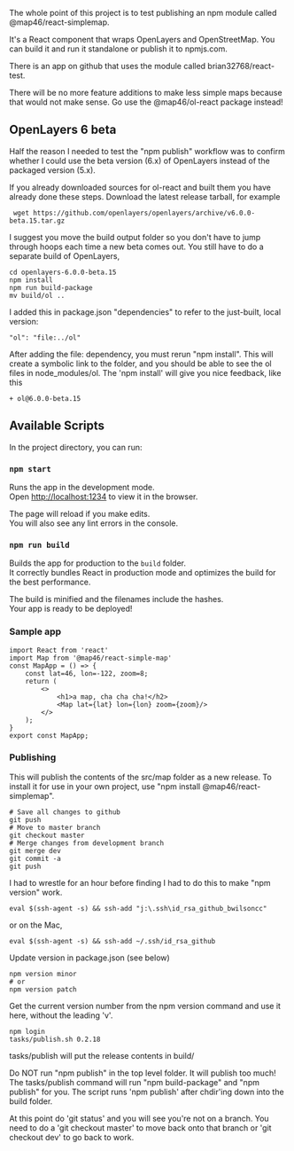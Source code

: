 The whole point of this project is to test publishing an npm module
called @map46/react-simplemap.

It's a React component that wraps OpenLayers and OpenStreetMap.
You can build it and run it standalone or publish it to npmjs.com.

There is an app on github that uses the module called brian32768/react-test.

There will be no more feature additions to make less simple maps because
that would not make sense. Go use the @map46/ol-react package instead!

## OpenLayers 6 beta

Half the reason I needed to test the "npm publish" workflow
was to confirm whether I could use the beta version (6.x) of OpenLayers instead of
the packaged version (5.x).

If you already downloaded sources for ol-react and built them you have already
done these steps.
Download the latest release tarball, for example

``` wget https://github.com/openlayers/openlayers/archive/v6.0.0-beta.15.tar.gz```

I suggest you move the build output folder so you don't have to jump through hoops each time
a new beta comes out.
You still have to do a separate build of OpenLayers,
```
cd openlayers-6.0.0-beta.15
npm install
npm run build-package
mv build/ol ..
```
I added this in package.json "dependencies" to refer to the just-built, local version:

```"ol": "file:../ol"```

After adding the file: dependency, you must rerun "npm install". This will create
a symbolic link to the folder, and you should be able to see the ol files in
node_modules/ol. The 'npm install' will give you nice feedback, like this
```
+ ol@6.0.0-beta.15
```


## Available Scripts

In the project directory, you can run:

### `npm start`

Runs the app in the development mode.<br>
Open [http://localhost:1234](http://localhost:1234) to view it in the browser.

The page will reload if you make edits.<br>
You will also see any lint errors in the console.

### `npm run build`

Builds the app for production to the `build` folder.<br>
It correctly bundles React in production mode and optimizes the build for the best performance.

The build is minified and the filenames include the hashes.<br>
Your app is ready to be deployed!

### Sample app

```
import React from 'react'
import Map from '@map46/react-simple-map'
const MapApp = () => {
    const lat=46, lon=-122, zoom=8;
    return (
        <>
            <h1>a map, cha cha cha!</h2>
            <Map lat={lat} lon={lon} zoom={zoom}/>
        </>
    );
}
export const MapApp;
```

### Publishing

This will publish the contents of the src/map folder as a new release.
To install it for use in your own project, use "npm install @map46/react-simplemap".

```
# Save all changes to github
git push
# Move to master branch
git checkout master
# Merge changes from development branch
git merge dev
git commit -a
git push
```

I had to wrestle for an hour before finding I had to do this to make "npm version" work.

    eval $(ssh-agent -s) && ssh-add "j:\.ssh\id_rsa_github_bwilsoncc"

or on the Mac,

    eval $(ssh-agent -s) && ssh-add ~/.ssh/id_rsa_github

Update version in package.json (see below)

    npm version minor
    # or
    npm version patch

Get the current version number from the npm version command and use it here, without the leading 'v'.

    npm login
    tasks/publish.sh 0.2.18

tasks/publish will put the release contents in build/

Do NOT run "npm publish" in the top level folder. It will publish too much!
The tasks/publish command will run "npm build-package" and "npm publish" for you.
The script runs 'npm publish' after chdir'ing down into the build folder.

At this point do 'git status' and you will see you're not on a branch.
You need to do a 'git checkout master' to move back onto that branch or 'git checkout dev' to go back to work.
